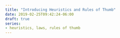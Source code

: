 ```yaml
---
title: "Introducing Heuristics and Rules of Thumb"
date: 2019-02-25T09:42:24-06:00
draft: true
series:
- heuristics, laws, rules of thumb
---
```

